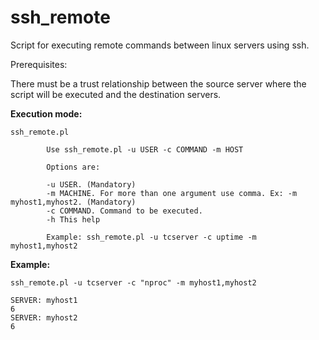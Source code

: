 # ssh_remote
Script for executing remote commands between linux servers using ssh.

Prerequisites:

There must be a trust relationship between the source server where the script will be executed and the destination servers.

**Execution mode:**

```
ssh_remote.pl

        Use ssh_remote.pl -u USER -c COMMAND -m HOST

        Options are:

        -u USER. (Mandatory)
        -m MACHINE. For more than one argument use comma. Ex: -m myhost1,myhost2. (Mandatory)
        -c COMMAND. Command to be executed.
        -h This help

        Example: ssh_remote.pl -u tcserver -c uptime -m myhost1,myhost2
```

**Example:**

```
ssh_remote.pl -u tcserver -c "nproc" -m myhost1,myhost2

SERVER: myhost1
6
SERVER: myhost2
6
```
